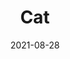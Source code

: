 ---
title: "Cat"
excerpt: "The whole reason of QSD's existence."
collection: portfolio
permalink: /portfolio/cat
author_profile: false
date: 2021-08-28
header:
  overlay_image: Cat1-4v1.jpg
  overlay_filter: 0.15
  caption: "Lingyin Temple, Hangzhou, 28/8/2021"
---